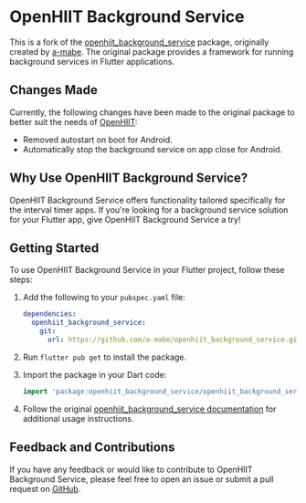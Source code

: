 # OpenHIIT Background Service

This is a fork of the [openhiit_background_service](https://github.com/a-mabe/openhiit_background_service) package, originally created by [a-mabe](https://github.com/a-mabe). The original package provides a framework for running background services in Flutter applications.

## Changes Made

Currently, the following changes have been made to the original package to better suit the needs of [OpenHIIT](https://github.com/a-mabe/OpenHIIT):

- Removed autostart on boot for Android.
- Automatically stop the background service on app close for Android.

## Why Use OpenHIIT Background Service?

OpenHIIT Background Service offers functionality tailored specifically for the interval timer apps. If you're looking for a background service solution for your Flutter app, give OpenHIIT Background Service a try!

## Getting Started

To use OpenHIIT Background Service in your Flutter project, follow these steps:

1. Add the following to your `pubspec.yaml` file:

   ```yaml
   dependencies:
     openhiit_background_service:
       git:
         url: https://github.com/a-mabe/openhiit_background_service.git
   ```

2. Run `flutter pub get` to install the package.

3. Import the package in your Dart code:

   ```dart
   import 'package:openhiit_background_service/openhiit_background_service.dart';
   ```

4. Follow the original [openhiit_background_service documentation](https://pub.dev/packages/openhiit_background_service) for additional usage instructions.

## Feedback and Contributions

If you have any feedback or would like to contribute to OpenHIIT Background Service, please feel free to open an issue or submit a pull request on [GitHub](https://github.com/a-mabe/openhiit_background_service).

